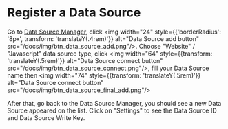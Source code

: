 # Register a Data Source

Go to [Data Source Manager](https://dev.primedata.ai/Prime/en/data-source), click <img width="24" style={{'borderRadius': '8px', transform: 'translateY(.4rem)'}} alt="Data Source add button" src="/docs/img/btn_data_source_add.png"/>. Choose "Website" / "Javascript" data source type, click <img width="64" style={{transform: 'translateY(.5rem)'}} alt="Data Source connect button" src="/docs/img/btn_data_source_connect.png"/>, fill your Data Source name then <img width="74" style={{transform: 'translateY(.5rem)'}} alt="Data Source connect button" src="/docs/img/btn_data_source_final_add.png"/>

After that, go back to the Data Source Manager, you should see a new Data Source appeared on the list. Click on "Settings" to see the Data Source ID and Data Source Write Key.